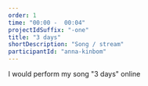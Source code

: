 ```yaml
---
order: 1
time: "00:00 -  00:04"
projectIdSuffix: "-one"
title: "3 days"
shortDescription: "Song / stream"
participantId: "anna-kinbom"
---
```


I would perform my song "3 days" online
